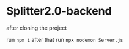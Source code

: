 # Splitter2.0-backend

after cloning the project

run  `npm i`
after that run `npx nodemon Server.js`
